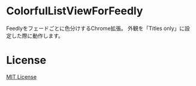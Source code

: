 # ColorfulListViewForFeedly
Feedlyをフェードごとに色分けするChrome拡張。
外観を「Titles only」に設定した際に動作します。

# License
[MIT License](http://opensource.org/licenses/MIT)